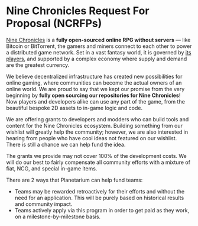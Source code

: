 # Nine Chronicles Request For Proposal (NCRFPs)

[Nine Chronicles](http://nine-chronicles.com) is a **fully open-sourced** **online RPG without servers** — like Bitcoin or BitTorrent, the gamers and miners connect to each other to power a distributed game network. Set in a vast fantasy world, it is governed by [its players](http://discord.gg/planetarium), and supported by a complex economy where supply and demand are the greatest currency.

We believe decentralized infrastructure has created new possibilities for online gaming, where communities can become the actual owners of an online world. We are proud to say that we kept our promise from the very beginning by **fully open sourcing our repositories for Nine Chronicles**! Now players and developers alike can use any part of the game, from the beautiful bespoke 2D assets to in-game logic and code.

We are offering grants to developers and modders who can build tools and content for the Nine Chronicles ecosystem. Building something from our wishlist will greatly help the community; however, we are also interested in hearing from people who have cool ideas not featured on our wishlist. There is still a chance we can help fund the idea.

The grants we provide may not cover 100% of the development costs. We will do our best to fairly compensate all community efforts with a mixture of fiat, NCG, and special in-game items.

There are 2 ways that Planetarium can help fund teams:

- Teams may be rewarded retroactively for their efforts and without the need for an application. This will be purely based on historical results and community impact.
- Teams actively apply via this program in order to get paid as they work, on a milestone-by-milestone basis.


